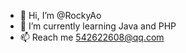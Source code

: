 - 👋 Hi, I’m @RockyAo
- 🌱 I’m currently learning Java and PHP
- 📫 Reach me 542622608@qq.com

<!---
RockyAo/RockyAo is a ✨ special ✨ repository because its `README.md` (this file) appears on your GitHub profile.
You can click the Preview link to take a look at your changes.
--->
